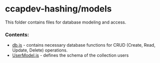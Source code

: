 # ccapdev-hashing/models

This folder contains files for database modeling and access.

### Contents:
- [db.js](db.js) - contains necessary database functions for CRUD (Create, Read, Update, Delete) operations.
- [UserModel.js](UserModel.js) - defines the schema of the collection users

